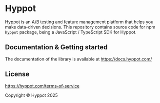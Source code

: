 # Hyppot

Hyppot is an A/B testing and feature management platform that helps you make data-driven decisions. This repository contains source code for npm `hyppot` package, being a JavaScript / TypeScript SDK for Hyppot.

## Documentation & Getting started
The documentation of the library is available at https://docs.hyppot.com/

## License
https://hyppot.com/terms-of-service

Copyright © Hyppot 2025
